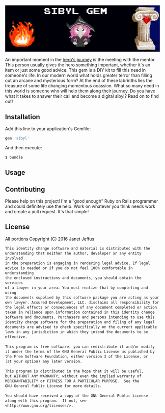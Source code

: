 <img src="graphics/sibyl.png" alt="Sibyl Gem" style="width: 600px;"
width="600" />

An important moment in the [hero's
journey](http://www.thewritersjourney.com/hero's_journey.htm) is the meeting
with the mentor. This person usually gives the hero something important,
whether it's an item or just some good advice. This gem is a DIY kit to
fill this need in someone's life. In our modern world what holds greater
terror than filling out an arcane and mysterious form? At the end of
these labrinths lies the treasure of some life changing momentous
ocassion. What so many need in this world is someone who will help them
along their journey. Do you have what it takes to answer their call and
become a digital sibyl? Read on to find out!

## Installation
Add this line to your application's Gemfile:

```ruby
gem 'sibyl'
```

And then execute:
```bash
$ bundle
```

## Usage


## Contributing

Please help on this project! I'm a "good enough" Ruby on Rails
programmer and could definitely use the help. Work on whatever you think
needs work and create a pull request. It's that simple!

## License

All portions Copyright (C) 2016 Janet Jeffus

    This identity change software and material is distributed with the
    understanding that neither the author, developer or any entity involved
    in the preparation is engaging in rendering legal advice. If legal
    advice is needed or if you do not feel 100% comfortable in understanding
    the enclosed instructions and documents, you should obtain the services
    of a lawyer in your area. You must realize that by completing and using
    the documents supplied by this software package you are acting as your
    own lawyer. Assured Development, LLC. disclaims all responsibility for
    the legal effects or consequences of any document completed or action
    taken in reliance upon information contained in this identity change
    software and documents. Purchasers and persons intending to use this
    identity change software for the preparation and filing of any legal
    documents are advised to check specifically on the current applicable
    laws in any jurisdiction in which they intend the documents to be
    effective.

    This program is free software: you can redistribute it and/or modify
    it under the terms of the GNU General Public License as published by
    the Free Software Foundation, either version 3 of the License, or
    (at your option) any later version.

    This program is distributed in the hope that it will be useful,
    but WITHOUT ANY WARRANTY; without even the implied warranty of
    MERCHANTABILITY or FITNESS FOR A PARTICULAR PURPOSE.  See the
    GNU General Public License for more details.

    You should have received a copy of the GNU General Public License
    along with this program.  If not, see
    <http://www.gnu.org/licenses/>.
